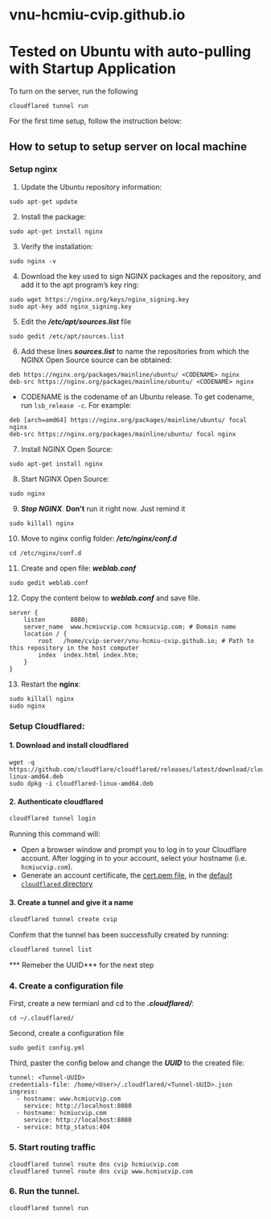 # vnu-hcmiu-cvip.github.io
# Tested on Ubuntu with auto-pulling with Startup Application

To turn on the server, run the following
```
cloudflared tunnel run
```

For the first time setup, follow the instruction below:

## How to setup to setup server on local machine

### Setup nginx

1. Update the Ubuntu repository information:
```
sudo apt-get update
```
2. Install the package:
```
sudo apt-get install nginx
```
3. Verify the installation:
```
sudo nginx -v
```
4. Download the key used to sign NGINX packages and the repository, and add it to the apt program’s key ring:
```
sudo wget https://nginx.org/keys/nginx_signing.key
sudo apt-key add nginx_signing.key
```
5. Edit the ***/etc/apt/sources.list*** file
```
sudo gedit /etc/apt/sources.list
```
6. Add these lines ***sources.list*** to name the repositories from which the NGINX Open Source source can be obtained:
```
deb https://nginx.org/packages/mainline/ubuntu/ <CODENAME> nginx
deb-src https://nginx.org/packages/mainline/ubuntu/ <CODENAME> nginx
```
+ CODENAME is the codename of an Ubuntu release. To get codename, run ```lsb_release -c```. 
For example:
```
deb [arch=amd64] https://nginx.org/packages/mainline/ubuntu/ focal nginx
deb-src https://nginx.org/packages/mainline/ubuntu/ focal nginx
```

7. Install NGINX Open Source:
```
sudo apt-get install nginx
```
8. Start NGINX Open Source:
```
sudo nginx
```
9. ***Stop NGINX***. **Don't** run it right now. Just remind it
```
sudo killall nginx
```
10. Move to nginx config folder: ***/etc/nginx/conf.d***
```
cd /etc/nginx/conf.d
```
11. Create and open file: ***weblab.conf***
```
sudo gedit weblab.conf
```
12. Copy the content below to ***weblab.conf*** and save file.
```
server {
    listen       8080;
    server_name  www.hcmiucvip.com hcmiucvip.com; # Domain name
    location / {
        root   /home/cvip-server/vnu-hcmiu-cvip.github.io; # Path to this repository in the host computer
        index  index.html index.htm;
    }
}
```
13. Restart the **nginx**:
```
sudo killall nginx
sudo nginx
```

### Setup Cloudflared:
#### 1. Download and install cloudflared
```
wget -q https://github.com/cloudflare/cloudflared/releases/latest/download/cloudflared-linux-amd64.deb 
sudo dpkg -i cloudflared-linux-amd64.deb
```
#### 2. Authenticate cloudflared
```bash
cloudflared tunnel login
```
Running this command will:
- Open a browser window and prompt you to log in to your Cloudflare account. After logging in to your account, select your hostname (i.e. `hcmiucvip.com`).
- Generate an account certificate, the [cert.pem file](/cloudflare-one/connections/connect-apps/install-and-setup/tunnel-useful-terms/#cert-pem), in the [default `cloudflared` directory](/cloudflare-one/connections/connect-apps/install-and-setup/tunnel-useful-terms/#default-cloudflared-directory)

#### 3. Create a tunnel and give it a name

```bash
cloudflared tunnel create cvip
```

Confirm that the tunnel has been successfully created by running:

```bash
cloudflared tunnel list
```

*** Remeber the UUID*** for the next step

### 4. Create a configuration file

First, create a new termianl and cd to the ***.cloudflared/***:
```
cd ~/.cloudflared/
```
Second, create  a configuration file
```
sudo gedit config.yml
```

Third, paster the config below and change the ***UUID*** to the created file:
```
tunnel: <Tunnel-UUID>
credentials-file: /home/<User>/.cloudflared/<Tunnel-UUID>.json
ingress:
  - hostname: www.hcmiucvip.com
    service: http://localhost:8080
  - hostname: hcmiucvip.com
    service: http://localhost:8080
  - service: http_status:404
```
### 5. Start routing traffic
```
cloudflared tunnel route dns cvip hcmiucvip.com
cloudflared tunnel route dns cvip www.hcmiucvip.com
```

### 6. Run the tunnel. 
```
cloudflared tunnel run
```
